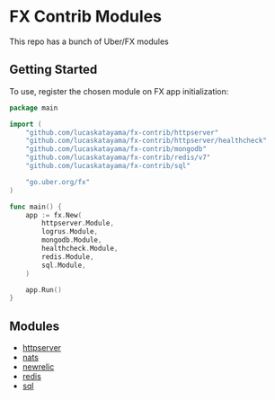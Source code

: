 # FX Contrib Modules

This repo has a bunch of Uber/FX modules

## Getting Started

To use, register the chosen module on FX app initialization:

```go
package main

import (
	"github.com/lucaskatayama/fx-contrib/httpserver"
	"github.com/lucaskatayama/fx-contrib/httpserver/healthcheck"
	"github.com/lucaskatayama/fx-contrib/mongodb"
	"github.com/lucaskatayama/fx-contrib/redis/v7"
	"github.com/lucaskatayama/fx-contrib/sql"

	"go.uber.org/fx"
)

func main() {
	app := fx.New(
		httpserver.Module,
		logrus.Module,
		mongodb.Module,
		healthcheck.Module,
		redis.Module,
		sql.Module,
	)

	app.Run()
}
```

## Modules

- [httpserver](./httpserver/README.md)
- [nats](./nats/README.md)
- [newrelic](./newrelic/README.md)
- [redis](./redis/README.md)
- [sql](./sql/README.md)
